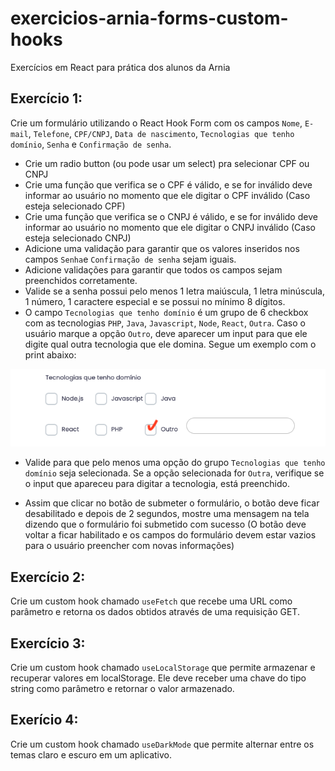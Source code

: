 # exercicios-arnia-forms-custom-hooks

Exercícios em React para prática dos alunos da Arnia

## Exercício 1:

Crie um formulário utilizando o React Hook Form com os campos `Nome`, `E-mail`, `Telefone`, `CPF/CNPJ`, `Data de nascimento`, `Tecnologias que tenho domínio`, `Senha` e `Confirmação de senha`. 

- Crie um radio button (ou pode usar um select) pra selecionar CPF ou CNPJ
- Crie uma função que verifica se o CPF é válido, e se for inválido deve informar ao usuário no momento que ele digitar o CPF inválido (Caso esteja selecionado CPF)
- Crie uma função que verifica se o CNPJ é válido, e se for inválido deve informar ao usuário no momento que ele digitar o CNPJ inválido (Caso esteja selecionado CNPJ)
- Adicione uma validação para garantir que os valores inseridos nos campos `Senha`e `Confirmação de senha` sejam iguais.
- Adicione validações para garantir que todos os campos sejam preenchidos corretamente.
- Valide se a senha possui pelo menos 1 letra maiúscula, 1 letra minúscula, 1 número, 1 caractere especial e se possui no mínimo 8 dígitos.
- O campo `Tecnologias que tenho domínio` é um grupo de 6 checkbox com as tecnologias `PHP`, `Java`, `Javascript`, `Node`, `React`, `Outra`. Caso o usuário marque a opção `Outro`, deve aparecer um input para que ele digite qual outra tecnologia que ele domina. Segue um exemplo com o print abaixo:

![](./_media/print-exemplo-campo-tecnologias-que-domino_2.png)

- Valide para que pelo menos uma opção do grupo `Tecnologias que tenho domínio` seja selecionada. Se a opção selecionada for `Outra`, verifique se o input que apareceu para digitar a tecnologia, está preenchido.

- Assim que clicar no botão de submeter o formulário, o botão deve ficar desabilitado e depois de 2 segundos, mostre uma mensagem na tela dizendo que o formulário foi submetido com sucesso (O botão deve voltar a ficar habilitado e os campos do formulário devem estar vazios para o usuário preencher com novas informações)

## Exercício 2:

Crie um custom hook chamado `useFetch` que recebe uma URL como parâmetro e retorna os dados obtidos através de uma requisição GET.

## Exercício 3:

Crie um custom hook chamado `useLocalStorage` que permite armazenar e recuperar valores em localStorage. Ele deve receber uma chave do tipo string como parâmetro e retornar o valor armazenado.

## Exerício 4:

Crie um custom hook chamado `useDarkMode` que permite alternar entre os temas claro e escuro em um aplicativo.